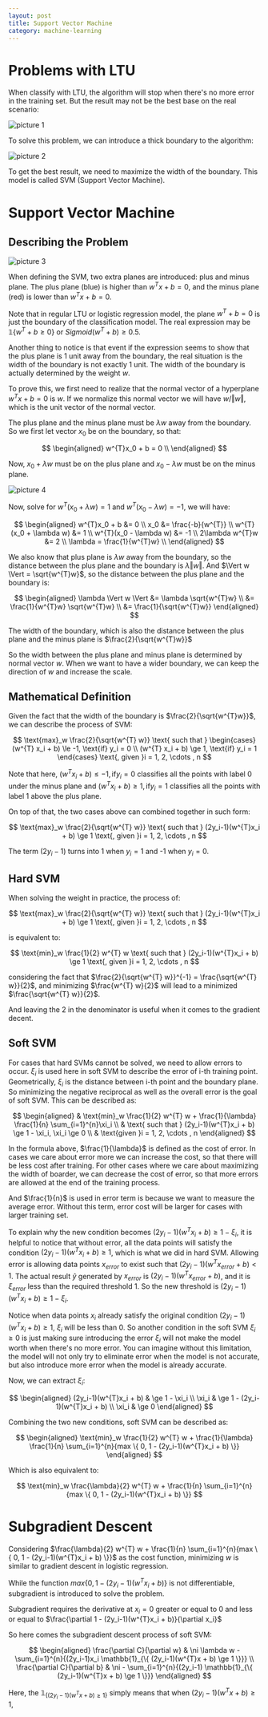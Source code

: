 ```yaml
---
layout: post
title: Support Vector Machine
category: machine-learning
---
```


# Problems with LTU

When classify with LTU, the algorithm will stop when there's no more error in the training set. But the result may not be the best base on the real scenario:

![picture 1](/Blog/images/2022-07-07-15-24-22-ltu-issue.jpeg)

To solve this problem, we can introduce a thick boundary to the algorithm:

![picture 2](/Blog/images/2022-07-07-15-26-20-thick-boundary.jpeg)

To get the best result, we need to maximize the width of the boundary. This model is called SVM (Support Vector Machine).

# Support Vector Machine

## Describing the Problem

![picture 3](/Blog/images/2022-07-07-15-32-54-plus-and-minus-plane.jpeg)

When defining the SVM, two extra planes are introduced: plus and minus plane. The plus plane (blue) is higher than $w^{T}x + b = 0$, and the minus plane (red) is lower than $w^{T}x + b = 0$.

Note that in regular LTU or logistic regression model, the plane $w^{T} + b = 0$ is just the boundary of the classification model. The real expression may be $\mathbb{1} \{ w^{T} + b \ge 0 \}$ or $Sigmoid(w^{T} + b) \ge 0.5$.

Another thing to notice is that event if the expression seems to show that the plus plane is 1 unit away from the boundary, the real situation is the width of the boundary is not exactly 1 unit. The width of the boundary is actually determined by the weight $w$.

To prove this, we first need to realize that the normal vector of a hyperplane $w^{T}x + b = 0$ is $w$. If we normalize this normal vector we will have $w / \Vert w \Vert$, which is the unit vector of the normal vector.

The plus plane and the minus plane must be $\lambda w$ away from the boundary. So we first let vector $x_0$ be on the boundary, so that:

$$
\begin{aligned}
    w^{T}x_0 + b = 0 \\
\end{aligned}
$$

Now, $x_0 + \lambda w$ must be on the plus plane and $x_0 - \lambda w$ must be on the minus plane.

![picture 4](/Blog/images/2022-07-07-15-47-45-x_0-between-plus-and-minus-plane.jpeg)

Now, solve for $w^{T}(x_0 + \lambda w) = 1$ and $w^{T}(x_0 - \lambda w) = -1$, we will have:

$$
\begin{aligned}
    w^{T}x_0 + b &= 0 \\
    x_0 &= \frac{-b}{w^{T}} \\
    w^{T}(x_0 + \lambda w) &= 1 \\
    w^{T}(x_0 - \lambda w) &= -1 \\
    2\lambda w^{T}w &= 2 \\
    \lambda = \frac{1}{w^{T}w} \\
\end{aligned}
$$

We also know that plus plane is $\lambda w$ away from the boundary, so the distance between the plus plane and the boundary is $\lambda \Vert w \Vert$. And $\Vert w \Vert = \sqrt{w^{T}w}$, so the distance between the plus plane and the boundary is:

$$
\begin{aligned}
    \lambda \Vert w \Vert &= \lambda \sqrt{w^{T}w} \\
    &= \frac{1}{w^{T}w} \sqrt{w^{T}w} \\
    &= \frac{1}{\sqrt{w^{T}w}}
\end{aligned}
$$

The width of the boundary, which is also the distance between the plus plane and the minus plane is $\frac{2}{\sqrt{w^{T}w}}$

So the width between the plus plane and minus plane is determined by normal vector $w$. When we want to have a wider boundary, we can keep the direction of $w$ and increase the scale.

## Mathematical Definition

Given the fact that the width of the boundary is $\frac{2}{\sqrt{w^{T}w}}$, we can describe the process of SVM:

$$
\text{max}_w \frac{2}{\sqrt{w^{T} w}} \text{ such that }
\begin{cases}
    (w^{T} x_i + b) \le -1, \text{if} y_i = 0 \\
    (w^{T} x_i + b) \ge 1, \text{if} y_i = 1
\end{cases}
\text{, given }i = 1, 2, \cdots , n
$$

Note that here, $(w^{T} x_i + b) \le -1, \text{if} y_i = 0$ classifies all the points with label 0 under the minus plane and $(w^{T} x_i + b) \ge 1, \text{if} y_i = 1$ classifies all the points with label 1 above the plus plane.

On top of that, the two cases above can combined together in such form:

$$
\text{max}_w \frac{2}{\sqrt{w^{T} w}} \text{ such that }
(2y_i-1)(w^{T}x_i + b) \ge 1
\text{, given }i = 1, 2, \cdots , n
$$

The term $(2y_i-1)$ turns into 1 when $y_i = 1$ and -1 when $y_i = 0$.

## Hard SVM

When solving the weight in practice, the process of:

$$
\text{max}_w \frac{2}{\sqrt{w^{T} w}} \text{ such that }
(2y_i-1)(w^{T}x_i + b) \ge 1
\text{, given }i = 1, 2, \cdots , n
$$

is equivalent to:

$$
\text{min}_w \frac{1}{2} w^{T} w \text{ such that }
(2y_i-1)(w^{T}x_i + b) \ge 1
\text{, given }i = 1, 2, \cdots , n
$$

considering the fact that $\frac{2}{\sqrt{w^{T} w}}^{-1} = \frac{\sqrt{w^{T} w}}{2}$, and minimizing $\frac{w^{T} w}{2}$ will lead to a minimized $\frac{\sqrt{w^{T} w}}{2}$.

And leaving the 2 in the denominator is useful when it comes to the gradient decent.

## Soft SVM

For cases that hard SVMs cannot be solved, we need to allow errors to occur. $\xi _i$ is used here in soft SVM to describe the error of i-th training point. Geometrically, $\xi _i$ is the distance between i-th point and the boundary plane. So minimizing the negative reciprocal as well as the overall error is the goal of soft SVM. This can be described as:

$$
\begin{aligned}
    & \text{min}_w \frac{1}{2} w^{T} w + \frac{1}{\lambda} \frac{1}{n} \sum_{i=1}^{n}\xi_i \\
    & \text{ such that }
    (2y_i-1)(w^{T}x_i + b) \ge 1 - \xi_i, \xi_i \ge 0 \\
    & \text{given }i = 1, 2, \cdots , n
\end{aligned}
$$

In the formula above, $\frac{1}{\lambda}$ is defined as the cost of error. In cases we care about error more we can increase the cost, so that there will be less cost after training. For other cases where we care about maximizing the width of boarder, we can decrease the cost of error, so that more errors are allowed at the end of the training process.

And $\frac{1}{n}$ is used in error term is because we want to measure the average error. Without this term, error cost will be larger for cases with larger training set.

To explain why the new condition becomes $(2y_i-1)(w^{T}x_i + b) \ge 1 - \xi_i$, it is helpful to notice that without error, all the data points will satisfy the condition $(2y_i-1)(w^{T}x_i + b) \ge 1$, which is what we did in hard SVM. Allowing error is allowing data points $x_{error}$ to exist such that $(2y_i-1)(w^{T}x_{error} + b) < 1$. The actual result $\hat{y}$ generated by $x_{error}$ is $(2y_i-1)(w^{T}x_{error} + b)$, and it is $\xi_{error}$ less than the required threshold 1. So the new threshold is $(2y_i-1)(w^{T}x_i + b) \ge 1 - \xi_i$.

Notice when data points $x_i$ already satisfy the original condition $(2y_i-1)(w^{T}x_i + b) \ge 1$, $\xi_i$ will be less than 0. So another condition in the soft SVM $\xi_i \ge 0$ is just making sure introducing the error $\xi_i$ will not make the model worth when there's no more error. You can imagine without this limitation, the model will not only try to eliminate error when the model is not accurate, but also introduce more error when the model is already accurate.

Now, we can extract $\xi_i$:

$$
\begin{aligned}
    (2y_i-1)(w^{T}x_i + b) & \ge 1 - \xi_i \\
    \xi_i & \ge 1 - (2y_i-1)(w^{T}x_i + b) \\
    \xi_i & \ge 0
\end{aligned}
$$

Combining the two new conditions, soft SVM can be described as:

$$
\begin{aligned}
    \text{min}_w \frac{1}{2} w^{T} w + \frac{1}{\lambda} \frac{1}{n} \sum_{i=1}^{n}{max \{ 0, 1 - (2y_i-1)(w^{T}x_i + b) \}}
\end{aligned}
$$

Which is also equivalent to:

$$
\text{min}_w \frac{\lambda}{2} w^{T} w + \frac{1}{n} \sum_{i=1}^{n}{max \{ 0, 1 - (2y_i-1)(w^{T}x_i + b) \}}
$$

# Subgradient Descent

Considering $\frac{\lambda}{2} w^{T} w + \frac{1}{n} \sum_{i=1}^{n}{max \{ 0, 1 - (2y_i-1)(w^{T}x_i + b) \}}$ as the cost function, minimizing $w$ is similar to gradient descent in logistic regression.

While the function $max \{ 0, 1 - (2y_i-1)(w^{T}x_i + b) \}$ is not differentiable, subgradient is introduced to solve the problem.

Subgradient requires the derivative at $x_i = 0$ greater or equal to 0 and less or equal to $\frac{\partial 1 - (2y_i-1)(w^{T}x_i + b)}{\partial x_i}$

So here comes the subgradient descent process of soft SVM:

$$
\begin{aligned}
    \frac{\partial C}{\partial w} & \ni \lambda w - \sum_{i=1}^{n}{(2y_i-1)x_i \mathbb{1}_{\{ (2y_i-1)(w^{T}x + b) \ge 1 \}}} \\
    \frac{\partial C}{\partial b} & \ni - \sum_{i=1}^{n}{(2y_i-1) \mathbb{1}_{\{ (2y_i-1)(w^{T}x + b) \ge 1 \}}}
\end{aligned}
$$

Here, the $\mathbb{1}_{\{ (2y_i-1)(w^{T}x + b) \ge 1 \}}$ simply means that when $(2y_i-1)(w^{T}x + b) \ge 1$,
